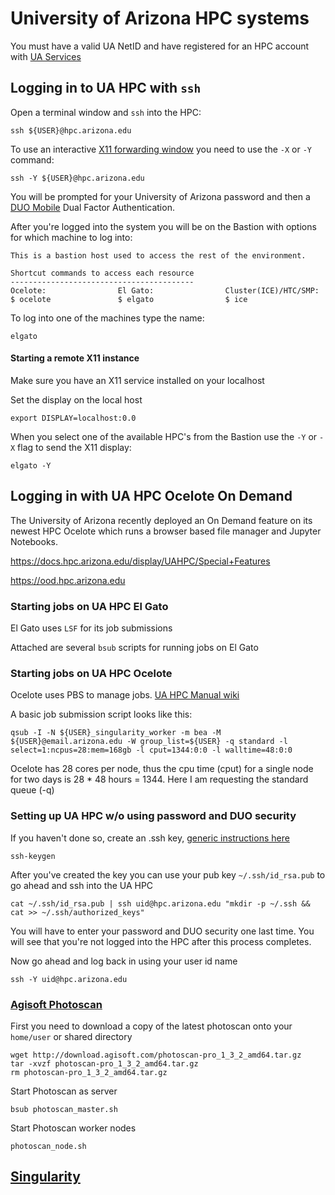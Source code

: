 # University of Arizona HPC systems

You must have a valid UA NetID and have registered for an HPC account with [UA Services](https://account.arizona.edu/welcome)

## Logging in to UA HPC with `ssh`

Open a terminal window and `ssh` into the HPC:

```
ssh ${USER}@hpc.arizona.edu
```

To use an interactive [X11 forwarding window](https://en.wikipedia.org/wiki/X_Window_System) you need to use the `-X` or `-Y` command:

```
ssh -Y ${USER}@hpc.arizona.edu
```

You will be prompted for your University of Arizona password and then a [DUO Mobile](https://it.arizona.edu/documentation/install-duo-mobile-app-netid-plus) Dual Factor Authentication.

After you're logged into the system you will be on the Bastion with options for which machine to log into:

```
This is a bastion host used to access the rest of the environment.

Shortcut commands to access each resource
-----------------------------------------
Ocelote:                El Gato:                Cluster(ICE)/HTC/SMP:
$ ocelote               $ elgato                $ ice

```

To log into one of the machines type the name:

```
elgato
```

#### Starting a remote X11 instance

Make sure you have an X11 service installed on your localhost

Set the display on the local host

```
export DISPLAY=localhost:0.0
```

When you select one of the available HPC's from the Bastion use the `-Y` or `-X` flag to send the X11 display:

```
elgato -Y
```

## Logging in with UA HPC Ocelote On Demand

The University of Arizona recently deployed an On Demand feature on its newest HPC Ocelote which runs a browser based file manager and Jupyter Notebooks.

https://docs.hpc.arizona.edu/display/UAHPC/Special+Features

https://ood.hpc.arizona.edu

### Starting jobs on UA HPC El Gato

El Gato uses `LSF` for its job submissions

Attached are several `bsub` scripts for running jobs on El Gato

### Starting jobs on UA HPC Ocelote

Ocelote uses PBS to manage jobs. [UA HPC Manual wiki](https://confluence.arizona.edu/display/UAHPC/Training)

A basic job submission script looks like this:

```
qsub -I -N ${USER}_singularity_worker -m bea -M ${USER}@email.arizona.edu -W group_list=${USER} -q standard -l select=1:ncpus=28:mem=168gb -l cput=1344:0:0 -l walltime=48:0:0
```
Ocelote has 28 cores per node, thus the cpu time (cput) for a single node for two days is 28 * 48 hours = 1344. Here I am requesting the standard queue (-q)

### Setting up UA HPC w/o using password and DUO security

If you haven't done so, create an .ssh key, [generic instructions here](https://www.digitalocean.com/community/tutorials/ssh-essentials-working-with-ssh-servers-clients-and-keys)

```
ssh-keygen
```

After you've created the key you can use your pub key `~/.ssh/id_rsa.pub` to go ahead and ssh into the UA HPC

```
cat ~/.ssh/id_rsa.pub | ssh uid@hpc.arizona.edu "mkdir -p ~/.ssh && cat >> ~/.ssh/authorized_keys"
```

You will have to enter your password and DUO security one last time. You will see that you're not logged into the HPC after this process completes.

Now go ahead and log back in using your user id name

```
ssh -Y uid@hpc.arizona.edu
```

### [Agisoft Photoscan](www.agisoft.com)

First you need to download a copy of the latest photoscan onto your `home/user` or shared directory

```
wget http://download.agisoft.com/photoscan-pro_1_3_2_amd64.tar.gz
tar -xvzf photoscan-pro_1_3_2_amd64.tar.gz
rm photoscan-pro_1_3_2_amd64.tar.gz
```

Start Photoscan as server

```
bsub photoscan_master.sh
```

Start Photoscan worker nodes

```
photoscan_node.sh
```

## [Singularity](https://github.com/tyson-swetnam/lidar_sfm_data_fusion/blob/master/uahpc/singularity_docker.md)
